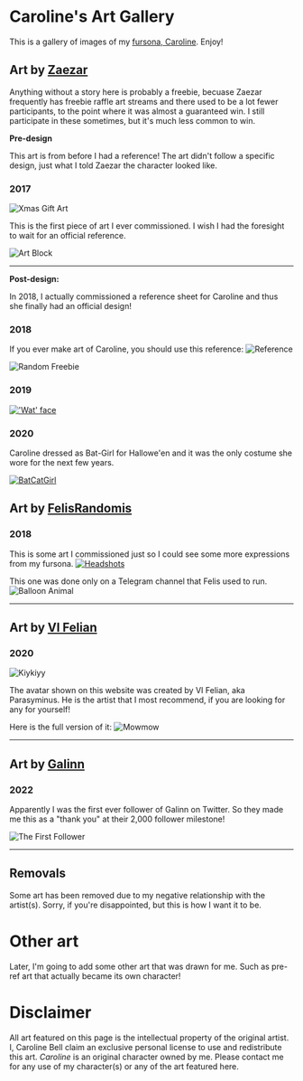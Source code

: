 # Caroline's Art Gallery

This is a gallery of images of my [fursona, Caroline](/caroline/fursona.md). Enjoy!


## Art by [Zaezar](https://www.zaezardraws.com)

Anything without a story here is probably a freebie,
becuase Zaezar frequently has freebie raffle art streams
and there used to be a lot fewer participants,
to the point where it was almost a guaranteed win.
I still participate in these sometimes, but it's much less common to win.

**Pre-design**

This art is from before I had a reference!
The art didn't follow a specific design, just what I told Zaezar the character looked like.

### 2017

![Xmas Gift Art](/caroline/images/scarf_by_zaezar.png "Caroline in a big scarf - December 2017")

This is the first piece of art I ever commissioned.
I wish I had the foresight to wait for an official reference.

![Art Block](/caroline/images/head_tap_by_zaezar.gif "Caroline, animated tapping her head - December 2017")

---

**Post-design:**

In 2018, I actually commissioned a reference sheet for Caroline and thus she finally had an official design!

### 2018

If you ever make art of Caroline, you should use this reference:
![Reference](/caroline/images/reference_by_zaezar.png "Caroline's reference sheet - May 2018")

![Random Freebie](/caroline/images/sept_18_freebie_by_zaezar.png "Caroline, leaned over with her arms back - September 2018")

### 2019

[!['Wat' face](/caroline/images/wat_by_zaezar.png "Caroline's 'Wat' face - March 2019")](https://www.deviantart.com/zaezardraws/art/Freebles-from-March-791338425)

### 2020

Caroline dressed as Bat-Girl for Hallowe'en
and it was the only costume she wore for the next few years.

[![BatCatGirl](/caroline/images/batcatgirl_by_zaezar.png "Caroline dressed as Bat Girl")](https://www.deviantart.com/zaezardraws/art/Costume-Party-Freebs-858385127)

## Art by [FelisRandomis](https://www.furaffinity.net/user/felisrandomis/)

### 2018

This is some art I commissioned just so I could see some more expressions from my fursona.
[![Headshots](/caroline/images/headshots_by_felis.png "Three headshots: Angry, Sad, and Blushing with rolled back eyes - July 2018")](https://www.weasyl.com/~felisrandomis/submissions/1661213/caroline-headshots)

This one was done only on a Telegram channel that Felis used to run.
![Balloon Animal](/caroline/images/bloon_by_felis.png "Caroline as a balloon animal - April 2019")

---

## Art by [VI Felian](https://www.furaffinity.net/user/vifelian/)

### 2020

![Kiykiyy](/caroline/images/kiykiyy_by_felian.png "A three-quarters sketch of Caroline in sportswear - February 2020")

The avatar shown on this website was created by VI Felian, aka Parasyminus.
He is the artist that I most recommend, if you are looking for any for yourself!

Here is the full version of it:
![Mowmow](/caroline/images/mowmow_by_felian.jpg "A full-body pinup - March 2020")

---

## Art by [Galinn](https://twitter.com/ArtsGalinn)

### 2022

Apparently I was the first ever follower of Galinn on Twitter.
So they made me this as a "thank you" at their 2,000 follower milestone!

![The First Follower](/caroline/images/first_follower_by_galinn.png "A beautiful soft-shaded bust - July 2022")

---

## Removals

Some art has been removed due to my negative relationship with the artist(s).
Sorry, if you're disappointed, but this is how I want it to be.

# Other art

Later, I'm going to add some other art that was drawn for me.
Such as pre-ref art that actually became its own character!


# Disclaimer

All art featured on this page is the intellectual property of the original artist.
I, Caroline Bell claim an exclusive personal license to use and redistribute this art.
*Caroline* is an original character owned by me. Please contact me for any use of my
character(s) or any of the art featured here.
